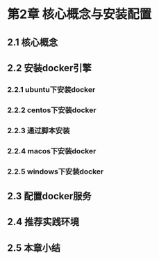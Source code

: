 # 第2章 核心概念与安装配置


## 2.1 核心概念


## 2.2 安装docker引擎

### 2.2.1 ubuntu下安装docker


### 2.2.2 centos下安装docker


### 2.2.3 通过脚本安装


### 2.2.4 macos下安装docker


### 2.2.5 windows下安装docker



## 2.3 配置docker服务


## 2.4 推荐实践环境


## 2.5 本章小结
